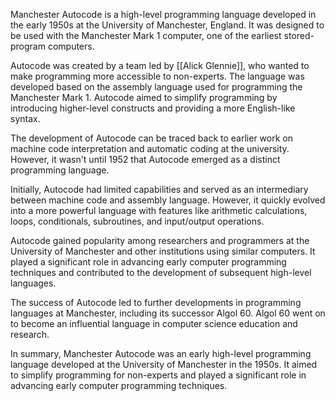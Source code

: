 
Manchester Autocode is a high-level programming language developed in the early 1950s at the University of Manchester, England. It was designed to be used with the Manchester Mark 1 computer, one of the earliest stored-program computers.

Autocode was created by a team led by [[Alick Glennie]], who wanted to make programming more accessible to non-experts. The language was developed based on the assembly language used for programming the Manchester Mark 1. Autocode aimed to simplify programming by introducing higher-level constructs and providing a more English-like syntax.

The development of Autocode can be traced back to earlier work on machine code interpretation and automatic coding at the university. However, it wasn't until 1952 that Autocode emerged as a distinct programming language.

Initially, Autocode had limited capabilities and served as an intermediary between machine code and assembly language. However, it quickly evolved into a more powerful language with features like arithmetic calculations, loops, conditionals, subroutines, and input/output operations.

Autocode gained popularity among researchers and programmers at the University of Manchester and other institutions using similar computers. It played a significant role in advancing early computer programming techniques and contributed to the development of subsequent high-level languages.

The success of Autocode led to further developments in programming languages at Manchester, including its successor Algol 60. Algol 60 went on to become an influential language in computer science education and research.

In summary, Manchester Autocode was an early high-level programming language developed at the University of Manchester in the 1950s. It aimed to simplify programming for non-experts and played a significant role in advancing early computer programming techniques.